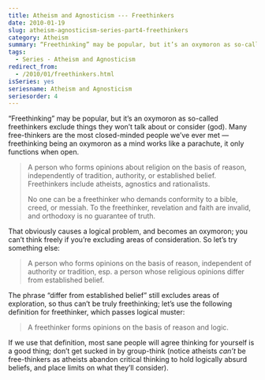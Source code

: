 ```yaml
---
title: Atheism and Agnosticism --- Freethinkers
date: 2010-01-19
slug: atheism-agnosticism-series-part4-freethinkers
category: Atheism
summary: “Freethinking” may be popular, but it’s an oxymoron as so-called freethinkers exclude things they won’t talk about or consider (god).
tags: 
  - Series - Atheism and Agnosticism
redirect_from:
  - /2010/01/freethinkers.html
isSeries: yes
seriesname: Atheism and Agnosticism
seriesorder: 4
---
```





“Freethinking” may be popular, but it’s an oxymoron as so-called
freethinkers exclude things they won’t talk about or consider (god).
Many free-thinkers are the most closed-minded people we’ve ever met —
freethinking being an oxymoron as a mind works like a parachute, it only
functions when open.

<blockquote cite="http://www.ffrf.org/nontracts/freethinker.php">
<p>A person who forms opinions about religion on the basis of reason, independently of tradition, authority, or established belief. Freethinkers include atheists, agnostics and rationalists.</p>
<p>No one can be a freethinker who demands conformity to a bible, creed, or messiah. To the freethinker, revelation and faith are invalid, and orthodoxy is no guarantee of truth.</p>
</blockquote>

That obviously causes a logical problem, and becomes an oxymoron; you
can’t think freely if you’re excluding areas of consideration. So let’s
try something else:

<blockquote cite="http://dictionary.reference.com/browse/freethinker">
<p>A person who forms opinions on the basis of reason, independent of authority or tradition, esp. a person whose religious opinions differ from established belief.</p>
</blockquote>

The phrase “differ from established belief” still excludes areas of
exploration, so thus can’t be truly freethinking; let’s use the
following definition for freethinker, which passes logical muster:

> A freethinker forms opinions on the basis of reason and logic.

If we use that definition, most sane people will agree thinking for
yourself is a good thing; don’t get sucked in by group-think (notice
atheists *can’t* be free-thinkers as atheists abandon critical thinking
to hold logically absurd beliefs, and place limits on what
they’ll consider).


